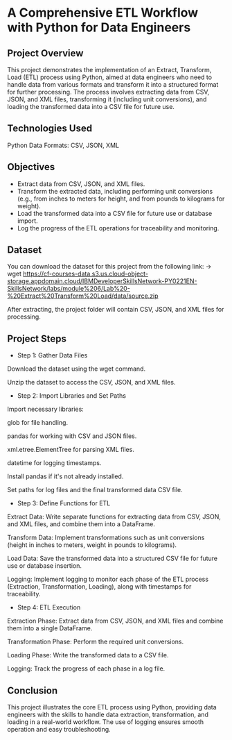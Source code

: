 
# A Comprehensive ETL Workflow with Python for Data Engineers

## Project Overview
This project demonstrates the implementation of an Extract, Transform, Load (ETL) process using Python, aimed at data engineers who need to handle data from various formats and transform it into a structured format for further processing. The process involves extracting data from CSV, JSON, and XML files, transforming it (including unit conversions), and loading the transformed data into a CSV file for future use.

## Technologies Used
Python
Data Formats: CSV, JSON, XML

## Objectives
* Extract data from CSV, JSON, and XML files.
* Transform the extracted data, including performing unit conversions (e.g., from inches to meters for height, and from pounds to kilograms for weight).
* Load the transformed data into a CSV file for future use or database import.
* Log the progress of the ETL operations for traceability and monitoring.

## Dataset
You can download the dataset for this project from the following link:
-> wget https://cf-courses-data.s3.us.cloud-object-storage.appdomain.cloud/IBMDeveloperSkillsNetwork-PY0221EN-SkillsNetwork/labs/module%206/Lab%20-%20Extract%20Transform%20Load/data/source.zip

After extracting, the project folder will contain CSV, JSON, and XML files for processing.

## Project Steps
* Step 1: Gather Data Files

Download the dataset using the wget command.

Unzip the dataset to access the CSV, JSON, and XML files.

* Step 2: Import Libraries and Set Paths

Import necessary libraries:

glob for file handling.

pandas for working with CSV and JSON files.

xml.etree.ElementTree for parsing XML files.

datetime for logging timestamps.

Install pandas if it's not already installed.

Set paths for log files and the final transformed data CSV file.

* Step 3: Define Functions for ETL

Extract Data: Write separate functions for extracting data from CSV, JSON, and XML files, and combine them into a DataFrame.

Transform Data: Implement transformations such as unit conversions (height in inches to meters, weight in pounds to kilograms).

Load Data: Save the transformed data into a structured CSV file for future use or database insertion.

Logging: Implement logging to monitor each phase of the ETL process (Extraction, Transformation, Loading), along with timestamps for traceability.

* Step 4: ETL Execution

Extraction Phase: Extract data from CSV, JSON, and XML files and combine them into a single DataFrame.

Transformation Phase: Perform the required unit conversions.

Loading Phase: Write the transformed data to a CSV file.

Logging: Track the progress of each phase in a log file.

## Conclusion
This project illustrates the core ETL process using Python, providing data engineers with the skills to handle data extraction, transformation, and loading in a real-world workflow. The use of logging ensures smooth operation and easy troubleshooting.

